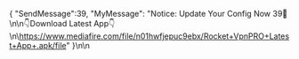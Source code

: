 { "SendMessage":39, "MyMessage": "Notice: Update Your Config Now 39🚀\n\n👇Download Latest App👇\n\https://www.mediafire.com/file/n01hwfjepuc9ebx/Rocket+VpnPRO+Latest+App+.apk/file" }\n\n
